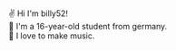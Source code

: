 ✌️ Hi I'm billy52!<br/>
📘 I'm a 16-year-old student from germany.<br/>
🎵 I love to make music.<br/>
